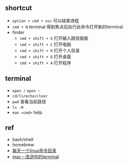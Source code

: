 ## shortcut

+ `option + cmd + esc` 可以结束进程
+ `cmd + N` terminal 得到焦点后执行此命令打开新的terminal
+ finder
    - `cmd + shift + G` 打开输入路径面板
    - `cmd + shift + C` 打开电脑
    - `cmd + shift + H` 打开个人目录
    - `cmd + shift + D` 打开桌面
    - `cmd + shift + A` 打开程序

## terminal

+ `open /`  `open ~`
+ `cd/ls/echo/clear`
+ `pwd` 查看当前路径
+ `ls -R`
+ `man <cmd>` help

## ref
+ bash/shell
+ homebrew
+ [每天一个linux命令目录](https://www.cnblogs.com/peida/archive/2012/12/05/2803591.html)
+ [mac－改造你的terminal](https://www.jianshu.com/p/bb1c97269b11)
